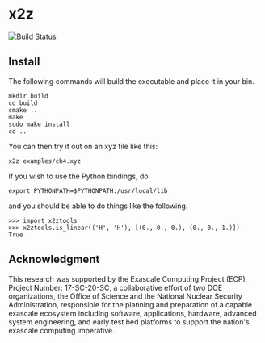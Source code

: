 # x2z

[![Build Status](https://travis-ci.org/PACChem/x2z.svg)](https://travis-ci.org/PACChem/x2z)

## Install

The following commands will build the executable and place it in your bin.
```
mkdir build
cd build
cmake ..
make
sudo make install
cd ..
```
You can then try it out on an xyz file like this:
```
x2z examples/ch4.xyz
```
If you wish to use the Python bindings, do
```
export PYTHONPATH=$PYTHONPATH:/usr/local/lib
```
and you should be able to do things like the following.
```
>>> import x2ztools
>>> x2ztools.is_linear(('H', 'H'), [(0., 0., 0.), (0., 0., 1.)])
True
```

## Acknowledgment

This research was supported by the Exascale Computing Project (ECP), Project
Number: 17-SC-20-SC, a collaborative effort of two DOE organizations, the Office
of Science and the National Nuclear Security Administration, responsible for the
planning and preparation of a capable exascale ecosystem including software,
applications, hardware, advanced system engineering, and early test bed
platforms to support the nation's exascale computing imperative. 

